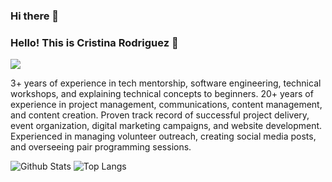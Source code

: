 ### Hi there 👋

<!--
**Yosolita1978/Yosolita1978** is a ✨ _special_ ✨ repository because its `README.md` (this file) appears on your GitHub profile.

Here are some ideas to get you started:

- 🔭 I’m currently working on ...
- 🌱 I’m currently learning ...
- 👯 I’m looking to collaborate on ...
- 🤔 I’m looking for help with ...
- 💬 Ask me about ...
- 📫 How to reach me: ...
- 😄 Pronouns: ...
- ⚡ Fun fact: ...
-->
### Hello! This is Cristina Rodriguez 👋

[<img src="https://img.shields.io/badge/-%40xiaozhong-blue?style=plastic&logo=linkedin">](https://www.linkedin.com/in/crissrodriguez/)

3+ years of experience in tech mentorship, software engineering, technical workshops, and explaining technical concepts to beginners. 20+ years of experience in project management, communications, content management, and content creation. Proven track record of successful project delivery, event organization, digital marketing campaigns, and website development. Experienced in managing volunteer outreach, creating social media posts, and overseeing pair programming sessions.

![Github Stats](https://github-readme-stats.vercel.app/api?username=Yosolita1978&count_private=true&show_icons=true&include_all_commits=true)
![Top Langs](https://github-readme-stats.vercel.app/api/top-langs/?username=Yosolita1978&hide=TeX&layout=compact)
